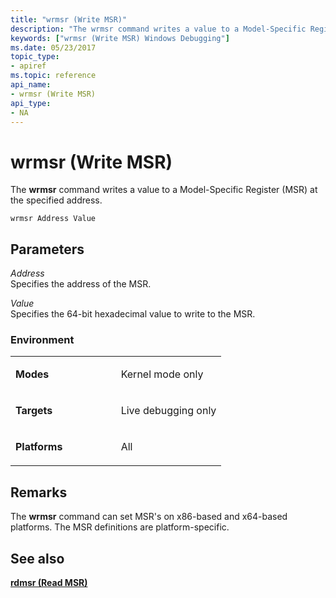```yaml
---
title: "wrmsr (Write MSR)"
description: "The wrmsr command writes a value to a Model-Specific Register (MSR) at the specified address."
keywords: ["wrmsr (Write MSR) Windows Debugging"]
ms.date: 05/23/2017
topic_type:
- apiref
ms.topic: reference
api_name:
- wrmsr (Write MSR)
api_type:
- NA
---
```


# wrmsr (Write MSR)

The **wrmsr** command writes a value to a Model-Specific Register (MSR) at the specified address.

`wrmsr Address Value`

## <span id="ddk_cmd_write_msr_dbg"></span><span id="DDK_CMD_WRITE_MSR_DBG"></span>Parameters


<span id="_______Address______"></span><span id="_______address______"></span><span id="_______ADDRESS______"></span> *Address*   
Specifies the address of the MSR.

<span id="_______Value______"></span><span id="_______value______"></span><span id="_______VALUE______"></span> *Value*   
Specifies the 64-bit hexadecimal value to write to the MSR.

### Environment

<table>
<colgroup>
<col width="50%" />
<col width="50%" />
</colgroup>
<tbody>
<tr class="odd">
<td align="left"><p><strong>Modes</strong></p></td>
<td align="left"><p>Kernel mode only</p></td>
</tr>
<tr class="even">
<td align="left"><p><strong>Targets</strong></p></td>
<td align="left"><p>Live debugging only</p></td>
</tr>
<tr class="odd">
<td align="left"><p><strong>Platforms</strong></p></td>
<td align="left"><p>All</p></td>
</tr>
</tbody>
</table>

 

## Remarks

The **wrmsr** command can set MSR's on x86-based and x64-based platforms. The MSR definitions are platform-specific.

## See also


[**rdmsr (Read MSR)**](rdmsr--read-msr-.md)

 

 







